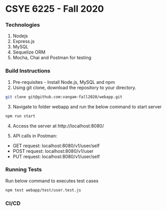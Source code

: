 # CSYE 6225 - Fall 2020

### Technologies

1. Nodejs
2. Express.js
3. MySQL
4. Sequelize ORM
5. Mocha, Chai and Postman for testing

### Build Instructions

1. Pre-requisites - Install Node.js, MySQL and npm
2. Using git clone, download the repository to your directory.
```bash
git clone git@github.com:vangam-fall2020/webapp.git
```

3. Navigate to folder webapp and run the below command to start server
```bash
npm run start
```

4. Access the server at http://localhost:8080/

5. API calls in Postman:

* GET request: localhost:8080/v1/user/self
* POST request: localhost:8080/v1/user
* PUT request: localhost:8080/v1/user/self

### Running Tests

Run below command to executes test cases

```bash
npm test webapp/test/user.test.js
```

### CI/CD

